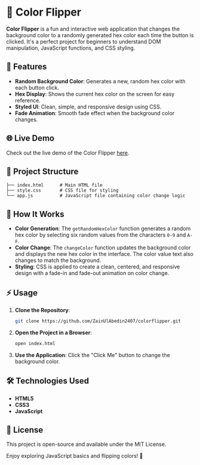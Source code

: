 # 🎨 Color Flipper

**Color Flipper** is a fun and interactive web application that changes the background color to a randomly generated hex color each time the button is clicked. It's a perfect project for beginners to understand DOM manipulation, JavaScript functions, and CSS styling.

## 🚀 Features

- **Random Background Color**: Generates a new, random hex color with each button click.
- **Hex Display**: Shows the current hex color on the screen for easy reference.
- **Styled UI**: Clean, simple, and responsive design using CSS.
- **Fade Animation**: Smooth fade effect when the background color changes.

## 🌐 Live Demo

Check out the live demo of the Color Flipper [here](https://zainulabedin2407.github.io/colorflipper/). 

## 📂 Project Structure

```plaintext
├── index.html      # Main HTML file
├── style.css       # CSS file for styling
└── app.js          # JavaScript file containing color change logic
```

## 📜 How It Works

- **Color Generation**: The `getRandomHexColor` function generates a random hex color by selecting six random values from the characters `0-9` and `A-F`.
- **Color Change**: The `changeColor` function updates the background color and displays the new hex color in the interface. The color value text also changes to match the background.
- **Styling**: CSS is applied to create a clean, centered, and responsive design with a fade-in and fade-out animation on color change.

## ⚡ Usage

1. **Clone the Repository**:
   ```bash
   git clone https://github.com/ZainUlAbedin2407/colorflipper.git
   ```
2. **Open the Project in a Browser**:
   ```bash
   open index.html
   ```
3. **Use the Application**: Click the "Click Me" button to change the background color.

## 🛠️ Technologies Used

- **HTML5**
- **CSS3**
- **JavaScript**

## 📄 License

This project is open-source and available under the MIT License.

Enjoy exploring JavaScript basics and flipping colors! 🎉